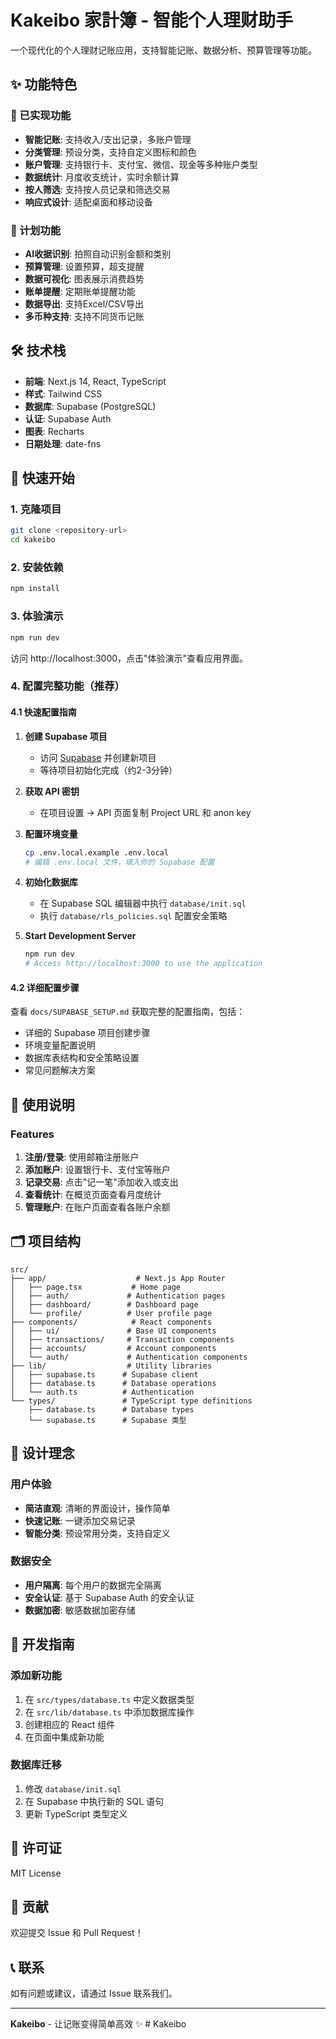 # Kakeibo 家計簿 - 智能个人理财助手

一个现代化的个人理财记账应用，支持智能记账、数据分析、预算管理等功能。

## ✨ 功能特色

### 🎯 已实现功能
- **智能记账**: 支持收入/支出记录，多账户管理
- **分类管理**: 预设分类，支持自定义图标和颜色
- **账户管理**: 支持银行卡、支付宝、微信、现金等多种账户类型
- **数据统计**: 月度收支统计，实时余额计算
- **按人筛选**: 支持按人员记录和筛选交易
- **响应式设计**: 适配桌面和移动设备

### 🚀 计划功能
- **AI收据识别**: 拍照自动识别金额和类别
- **预算管理**: 设置预算，超支提醒
- **数据可视化**: 图表展示消费趋势
- **账单提醒**: 定期账单提醒功能
- **数据导出**: 支持Excel/CSV导出
- **多币种支持**: 支持不同货币记账

## 🛠️ 技术栈

- **前端**: Next.js 14, React, TypeScript
- **样式**: Tailwind CSS
- **数据库**: Supabase (PostgreSQL)
- **认证**: Supabase Auth
- **图表**: Recharts
- **日期处理**: date-fns

## 🚀 快速开始

### 1. 克隆项目
```bash
git clone <repository-url>
cd kakeibo
```

### 2. 安装依赖
```bash
npm install
```

### 3. 体验演示
```bash
npm run dev
```
访问 http://localhost:3000，点击"体验演示"查看应用界面。

### 4. 配置完整功能（推荐）

#### 4.1 快速配置指南
1. **创建 Supabase 项目**
   - 访问 [Supabase](https://supabase.com) 并创建新项目
   - 等待项目初始化完成（约2-3分钟）

2. **获取 API 密钥**
   - 在项目设置 → API 页面复制 Project URL 和 anon key

3. **配置环境变量**
   ```bash
   cp .env.local.example .env.local
   # 编辑 .env.local 文件，填入你的 Supabase 配置
   ```

4. **初始化数据库**
   - 在 Supabase SQL 编辑器中执行 `database/init.sql`
   - 执行 `database/rls_policies.sql` 配置安全策略

5. **Start Development Server**
   ```bash
   npm run dev
   # Access http://localhost:3000 to use the application
   ```

#### 4.2 详细配置步骤
查看 `docs/SUPABASE_SETUP.md` 获取完整的配置指南，包括：
- 详细的 Supabase 项目创建步骤
- 环境变量配置说明
- 数据库表结构和安全策略设置
- 常见问题解决方案

## 📱 使用说明

### Features
1. **注册/登录**: 使用邮箱注册账户
2. **添加账户**: 设置银行卡、支付宝等账户
3. **记录交易**: 点击"记一笔"添加收入或支出
4. **查看统计**: 在概览页面查看月度统计
5. **管理账户**: 在账户页面查看各账户余额

## 🗂️ 项目结构

```
src/
├── app/                    # Next.js App Router
│   ├── page.tsx           # Home page
│   ├── auth/             # Authentication pages
│   ├── dashboard/        # Dashboard page
│   └── profile/          # User profile page
├── components/            # React components
│   ├── ui/               # Base UI components
│   ├── transactions/     # Transaction components
│   ├── accounts/         # Account components
│   └── auth/             # Authentication components
├── lib/                  # Utility libraries
│   ├── supabase.ts      # Supabase client
│   ├── database.ts      # Database operations
│   └── auth.ts          # Authentication
└── types/               # TypeScript type definitions
    ├── database.ts      # Database types
    └── supabase.ts      # Supabase 类型
```

## 🎨 设计理念

### 用户体验
- **简洁直观**: 清晰的界面设计，操作简单
- **快速记账**: 一键添加交易记录
- **智能分类**: 预设常用分类，支持自定义

### 数据安全
- **用户隔离**: 每个用户的数据完全隔离
- **安全认证**: 基于 Supabase Auth 的安全认证
- **数据加密**: 敏感数据加密存储

## 🔧 开发指南

### 添加新功能
1. 在 `src/types/database.ts` 中定义数据类型
2. 在 `src/lib/database.ts` 中添加数据库操作
3. 创建相应的 React 组件
4. 在页面中集成新功能

### 数据库迁移
1. 修改 `database/init.sql`
2. 在 Supabase 中执行新的 SQL 语句
3. 更新 TypeScript 类型定义

## 📄 许可证

MIT License

## 🤝 贡献

欢迎提交 Issue 和 Pull Request！

## 📞 联系

如有问题或建议，请通过 Issue 联系我们。

---

**Kakeibo** - 让记账变得简单高效 ✨
#   K a k e i b o  
 